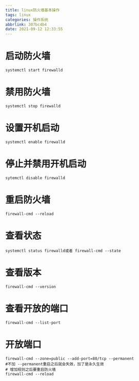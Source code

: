 ```yaml
---
title: linux防火墙基本操作
tags: linux
categories: 操作系统
abbrlink: 307bc4b4
date: 2021-09-12 12:33:55
---
```


# 启动防火墙
```
systemctl start firewalld
```
# 禁用防火墙
```
systemctl stop firewalld
```
# 设置开机启动

```
systemctl enable firewalld
```
# 停止并禁用开机启动

```
sytemctl disable firewalld
```
# 重启防火墙

 ```
firewall-cmd --reload
```
# 查看状态
```
systemctl status firewalld或者 firewall-cmd --state
```
# 查看版本
```
firewall-cmd --version
```

#  查看开放的端口
```
firewall-cmd --list-port

```

 # 开放端口

```shell
firewall-cmd --zone=public --add-port=80/tcp --permanent
#不加 --permanent重启之后就会失效，加了是永久生效
# 增加规则之后要重启防火墙
firewall-cmd --reload
```
